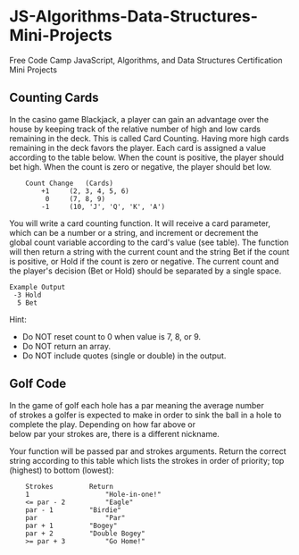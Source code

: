 # JS-Algorithms-Data-Structures-Mini-Projects
Free Code Camp JavaScript, Algorithms, and Data Structures Certification Mini Projects 

## Counting Cards
In the casino game Blackjack, a player can gain an advantage over the house by keeping track of the relative number of high and low cards remaining in the deck. This is called Card Counting.
Having more high cards remaining in the deck favors the player. Each card is assigned a value according to the table below. When the count is positive, the player should bet high. When the count is zero or negative, the player should bet low.

        Count Change   (Cards)
            +1	   (2, 3, 4, 5, 6)
             0	   (7, 8, 9)
            -1	   (10, 'J', 'Q', 'K', 'A')

You will write a card counting function. It will receive a card parameter, which can be a number or a string, and increment or decrement the global count variable according to the card's value (see table). The function will then return a string with the current count and the string Bet if the count is positive, or Hold if the count is zero or negative. The current count and the player's decision (Bet or Hold) should be separated by a single space.

    Example Output 
     -3 Hold 
      5 Bet

Hint: 
- Do NOT reset count to 0 when value is 7, 8, or 9.
- Do NOT return an array.
- Do NOT include quotes (single or double) in the output.

## Golf Code
In the game of golf each hole has a par meaning the average number of strokes a golfer is expected to make in order to sink the ball in a hole to complete the play. Depending on how far above or below par your strokes are, there is a different nickname.

Your function will be passed par and strokes arguments. Return the correct string according to this table which lists the strokes in order of priority; top (highest) to bottom (lowest):

        Strokes	        Return
        1	                "Hole-in-one!"
        <= par - 2	        "Eagle"
        par - 1	        "Birdie"
        par	                "Par"
        par + 1	        "Bogey"
        par + 2	        "Double Bogey"
        >= par + 3	        "Go Home!"
        
